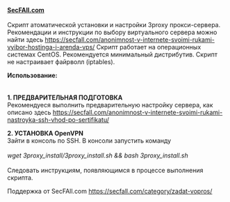<b><a href="https://secfall.com">SecFAll.com</a></b><br>
<br>
Скрипт атоматической установки и настройки 3proxy прокси-сервера.
Рекомендации и инструкции по выбору виртуального сервера можно найти здесь https://secfall.com/anonimnost-v-internete-svoimi-rukami-vyibor-hostinga-i-arenda-vps/
Скрипт работает на операционных системах CentOS. Рекомендуется минимальный дистрибутив.
Скрипт не настраивает файрволл (iptables).

<b>Использование:</b><br><br><br>
<b>1. ПРЕДВАРИТЕЛЬНАЯ ПОДГОТОВКА</b><br>
Рекомендуеся выполнить предварительную настройку сервера, как описано здесь https://secfall.com/anonimnost-v-internete-svoimi-rukami-nastroyka-ssh-vhod-po-sertifikatu/

<b>2. УСТАНОВКА OpenVPN</b><br>
Зайти в консоль по SSH. В консоли запустить команду <br><br>
<i>wget 3proxy_install/3proxy_install.sh && bash 3proxy_install.sh</i><br><br>
Следовать инструкциям, появляющимся в процессе выполнения скрипта.

Поддержка от SecFAll.com https://secfall.com/category/zadat-vopros/

